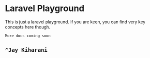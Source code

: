 # Laravel Playground

This is just a laravel playground. If you are keen, you can find very key concepts here though.

`More docs coming soon`

## `^Jay Kiharani`
